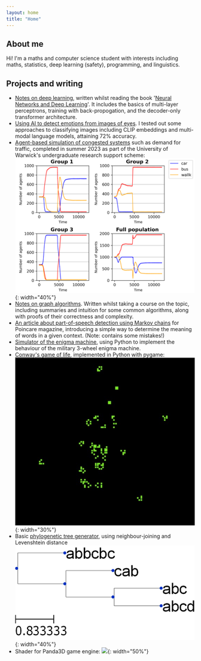 ```yaml
---
layout: home
title: "Home"
---
```


## About me

Hi! I'm a maths and computer science student with interests including maths, statistics,
deep learning (safety), programming, and linguistics.

## Projects and writing
 - [Notes on deep learning](/nnnotes/), written whilst reading the book '[Neural Networks and Deep Learning](http://neuralnetworksanddeeplearning.com/)'. It includes the basics of multi-layer perceptrons, training with back-propogation, and the decoder-only transformer architecture.
 - [Using AI to detect emotions from images of eyes](https://substack.com/@manateeofmanatees/p-145666394). I tested out some approaches to classifying images including CLIP embeddings and multi-modal language models, attaining 72% accuracy.
 - [Agent-based simulation of congested systems](https://github.com/avisemler/agent_simulation) such as demand for traffic, completed in summer 2023 as part of the University of Warwick's undergraduate research support scheme: ![Agent Plot](/agent_plot.png){: width="40%"}
 - [Notes on graph algorithms](/files/graphtheory.pdf). Written whilst taking a course on the topic, including summaries and intuition for some common algorithms, along with proofs of their correctness and complexity.
 - [An article about part-of-speech detection using Markov chains](https://issuu.com/poincaremagazine/docs/issue_1) for Poincare magazine, introducing a simple way to determine the meaning of words in a given context. (Note: contains some mistakes!)
 - [Simulator of the enigma machine](https://github.com/avisemler/enigma_simulator), using Python to implement the behaviour of the military 3-wheel enigma machine.
 - [Conway's game of life](https://github.com/avisemler/game_of_life), implemented in Python with pygame:
![Game of Life Screenshot](/files/screenshot.jpg){: width="30%"}
 - Basic [phylogenetic tree generator](https://github.com/avisemler/Phylogeny), using neighbour-joining and Levenshtein distance
![Tree](/files/mytree.png){: width="40%"}
 - Shader for Panda3D game engine:
 ![](https://raw.githubusercontent.com/typewriter1/physically-based-panda/master/car.jpg){: width="50%"}


